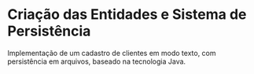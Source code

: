 # Criação das Entidades e Sistema de Persistência
Implementação de um cadastro de clientes em modo texto, com persistência em arquivos, baseado na tecnologia Java.
